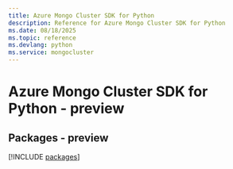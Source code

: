 ```yaml
---
title: Azure Mongo Cluster SDK for Python
description: Reference for Azure Mongo Cluster SDK for Python
ms.date: 08/18/2025
ms.topic: reference
ms.devlang: python
ms.service: mongocluster
---
```

# Azure Mongo Cluster SDK for Python - preview
## Packages - preview
[!INCLUDE [packages](mongo-cluster-index.md)]